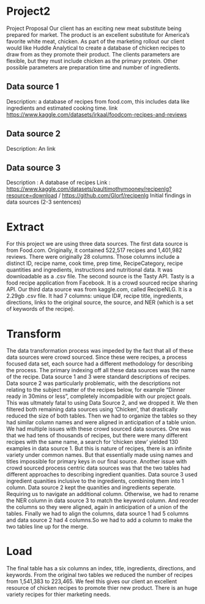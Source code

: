 # Project2
Project Proposal
Our client has an exciting new meat substitute being prepared for market. The product is an excellent substitute for America’s favorite white meat, chicken. As part of the marketing rollout our client would like Huddle Analytical to create a database of chicken recipes to draw from as they promote their product. The clients parameters are flexible, but they must include chicken as the primary protein. Other possible parameters are preparation time and number of ingredients.
## Data source 1
Description: a database of recipes from food.com, this includes data like ingredients and estimated cooking time.
link https://www.kaggle.com/datasets/irkaal/foodcom-recipes-and-reviews
## Data source 2
Description: An
link
## Data source 3
Description : A database of recipes
Link : https://www.kaggle.com/datasets/paultimothymooney/recipenlg?resource=download / https://github.com/Glorf/recipenlg
Initial findings in data sources (2-3 sentences)
# Extract
For this project we are using three data sources. The first data source is from Food.com. Originally, it contained 522,517 recipes and 1,401,982 reviews. There were originally 28 columns. Those columns include a distinct ID, recipe name, cook time, prep time, RecipeCategory, recipe quantities and ingredients, instructions and nutritional data. It was downloadable as a .csv file.
The second source is the Tasty API. Tasty is a food recipe application from Facebook. It is a crowd sourced recipe sharing API.
Our third data source was from kaggle.com, called RecipeNLG. It is a 2.29gb .csv file. It had 7 columns: unique ID#, recipe title, ingredients, directions, links to the original source, the source, and NER (which is a set of keywords of the recipe).
# Transform
The data transformation process was impeded by the fact that all of these data sources were crowd sourced. Since these were recipes, a process focused data set, each source had a different methodology for describing the process. The primary indexing off all these data sources was the name of the recipe. Data source 1 and 3 were standard descriptions of recipes. Data source 2 was particularly problematic, with the descriptions not relating to the subject matter of the recipes below, for example “Dinner ready in 30mins or less”, completely incompadible with our project goals. This was ultmately fatal to using Data Source 2, and we dropped it. We then filtered both remaining data sources using ‘Chicken’, that drastically reduced the size of both tables. Then we had to organize the tables so they had similar column names and were aligned in anticipation of a table union.
We had multiple issues with these crowd sourced data sources. One was that we had tens of thousands of recipes, but there were many different recipes with the same name, a search for ‘chicken stew’ yielded 130 examples in data source 1. But this is nature of recipes, there is an infinite variety under common names. But that essentially made using names and titles impossible for primary keys in our final source. Another issue with crowd sourced process centric data sources was that the two tables had different approaches to describing ingredient quanities. Data source 3 used ingredient quanities inclusive to the ingredients, combining them into 1 column. Data source 2 kept the quanities and ingredients seperate. Requiring us to navigate an additional column. Otherwise, we had to rename the NER column in data source 3 to match the keyword column. And reorder the columns so they were aligned, again in anticipation of a union of the tables.
Finally we had to align the columns, data source 1 had 5 columns and data source 2 had 4 columns.So we had to add a column to make the two tables line up for the merge.
# Load
The final table has a six columns an index, title, ingredients, directions, and keywords. From the original two tables we reduced the number of recipes from 1,541,383 to 223,465. We feel this gives our client an excellent resource of chicken recipes to promote thier new product. There is an huge variety recipes for thier marketing needs.
